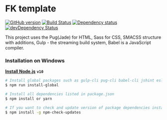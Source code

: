 # FK template
[![GitHub version](https://badge.fury.io/gh/kudinovfedor%2Ffk-template.svg)](https://badge.fury.io/gh/kudinovfedor%2Ffk-template)
[![Build Status](https://travis-ci.org/kudinovfedor/fk-template.svg?branch=master)](https://travis-ci.org/kudinovfedor/fk-template)
[![Dependency status](https://david-dm.org/kudinovfedor/fk-template.svg)](https://david-dm.org/kudinovfedor/fk-template)
[![devDependency Status](https://david-dm.org/kudinovfedor/fk-template/dev-status.svg)](https://david-dm.org/kudinovfedor/fk-template/?type=dev)

This project uses the Pug(Jade) for HTML, Sass for CSS, SMACSS structure with additions, Gulp - the streaming build system, Babel is a JavaScript compiler.
### Installation on Windows
**[Install Node.js](https://nodejs.org/dist/latest-dubnium/)** **`v10`**

```sh
# Install global packages such as gulp-cli pug-cli babel-cli jshint eslint if needed
$ npm run install-global

# Install all dependencies listed in package.json
$ npm install or yarn

# If you want to check and update version of package dependencies install npm-check-updates [optional]
$ npm install -g npm-check-updates
```
